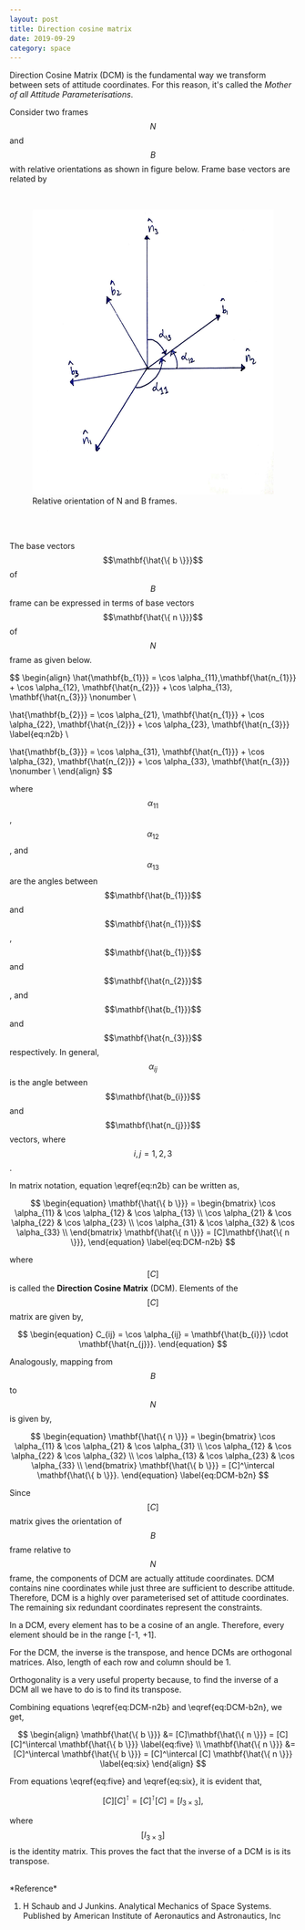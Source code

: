 ```yaml
---
layout: post
title: Direction cosine matrix
date: 2019-09-29
category: space
---
```


Direction Cosine Matrix (DCM) is the fundamental way we transform between sets
of attitude coordinates. For this reason, it's called the *Mother of all
Attitude Parameterisations*.

Consider two frames $$N$$ and $$B$$ with relative orientations as shown in
figure below. Frame base vectors are related by

<br />

<figure>
<img src="/assets/direction_cosines.jpg" alt="frame orientations" width="500" height="500"><br />
<figcaption> Relative orientation of N and B frames.</figcaption> <br />
</figure>

<br />

The base vectors $$\mathbf{\hat{\{ b \}}}$$ of $$B$$ frame can be expressed in 
terms of base vectors $$\mathbf{\hat{\{ n \}}}$$ of $$N$$ frame as given below.

$$
\begin{align}
\hat{\mathbf{b_{1}}} = \cos \alpha_{11}\,\mathbf{\hat{n_{1}}} + 
\cos \alpha_{12}\, \mathbf{\hat{n_{2}}} + 
\cos \alpha_{13}\, \mathbf{\hat{n_{3}}}  \nonumber \\

\hat{\mathbf{b_{2}}} = \cos \alpha_{21}\, \mathbf{\hat{n_{1}}} + 
\cos \alpha_{22}\, \mathbf{\hat{n_{2}}} + 
\cos \alpha_{23}\, \mathbf{\hat{n_{3}}} \label{eq:n2b} \\
 
\hat{\mathbf{b_{3}}} = \cos \alpha_{31}\, \mathbf{\hat{n_{1}}} + 
\cos \alpha_{32}\, \mathbf{\hat{n_{2}}} + 
\cos \alpha_{33}\, \mathbf{\hat{n_{3}}}  \nonumber \\
\end{align}
$$

where $$\alpha_{11}$$, $$\alpha_{12}$$, and $$\alpha_{13}$$ are the angles
between $$\mathbf{\hat{b_{1}}}$$ and $$\mathbf{\hat{n_{1}}}$$, 
$$\mathbf{\hat{b_{1}}}$$ and $$\mathbf{\hat{n_{2}}}$$, and 
$$\mathbf{\hat{b_{1}}}$$ and $$\mathbf{\hat{n_{3}}}$$ respectively. In general,
$$\alpha_{ij}$$ is the angle between 
$$\mathbf{\hat{b_{i}}}$$ and $$\mathbf{\hat{n_{j}}}$$ vectors, where
$$i, j = 1, 2, 3$$.


In matrix notation, equation \eqref{eq:n2b} can be written as,

$$
\begin{equation}
\mathbf{\hat{\{ b \}}} = 
\begin{bmatrix}
\cos \alpha_{11} & \cos \alpha_{12} & \cos \alpha_{13} \\
\cos \alpha_{21} & \cos \alpha_{22} & \cos \alpha_{23} \\
\cos \alpha_{31} & \cos \alpha_{32} & \cos \alpha_{33} \\
\end{bmatrix}
\mathbf{\hat{\{ n \}}} =
[C]\mathbf{\hat{\{ n \}}},
\end{equation}
\label{eq:DCM-n2b}
$$

where $$[C]$$ is called the **Direction Cosine Matrix** (DCM). Elements of the
$$[C]$$ matrix are given by,

$$
\begin{equation}
C_{ij} = \cos \alpha_{ij} = \mathbf{\hat{b_{i}}} \cdot \mathbf{\hat{n_{j}}}.
\end{equation}
$$

Analogously, mapping from $$B$$ to $$N$$ is given by,

$$
\begin{equation}
\mathbf{\hat{\{ n \}}} = 
\begin{bmatrix}
\cos \alpha_{11} & \cos \alpha_{21} & \cos \alpha_{31} \\
\cos \alpha_{12} & \cos \alpha_{22} & \cos \alpha_{32} \\
\cos \alpha_{13} & \cos \alpha_{23} & \cos \alpha_{33} \\
\end{bmatrix}
\mathbf{\hat{\{ b \}}} =
[C]^\intercal \mathbf{\hat{\{ b \}}}.
\end{equation}
\label{eq:DCM-b2n}
$$

Since $$[C]$$ matrix gives the orientation of $$B$$ frame relative to $$N$$
frame, the components of DCM are actually attitude coordinates. DCM contains
nine coordinates while just three are sufficient to describe attitude.
Therefore, DCM is a highly over parameterised set of attitude coordinates. The
remaining six redundant coordinates represent the constraints.

In a DCM, every element has to be a cosine of an angle. Therefore, every element
should be in the range [-1, +1]. 

For the DCM, the inverse is the transpose, and hence DCMs are orthogonal
matrices. Also, length of each row and column should be 1.

Orthogonality is a very useful property because, to find the inverse of a DCM
all we have to do is to find its transpose.

Combining equations \eqref{eq:DCM-n2b} and \eqref{eq:DCM-b2n}, we get,

$$
\begin{align}
\mathbf{\hat{\{ b \}}} &= [C]\mathbf{\hat{\{ n \}}} = 
[C][C]^\intercal \mathbf{\hat{\{ b \}}} \label{eq:five} \\
\mathbf{\hat{\{ n \}}} &= [C]^\intercal \mathbf{\hat{\{ b \}}} = 
[C]^\intercal [C] \mathbf{\hat{\{ n \}}} \label{eq:six}
\end{align}
$$

From equations \eqref{eq:five} and \eqref{eq:six}, it is evident that,

$$
[C][C]^\intercal = [C]^\intercal [C] = [I_{3 \times 3}],
$$

where $$[I_{3 \times 3}]$$ is the identity matrix. This proves the fact that the inverse of a DCM is is its transpose.

<br />
*Reference*

1. H Schaub and J Junkins. Analytical Mechanics of Space Systems. Published by
American Institute of Aeronautics and Astronautics, Inc



